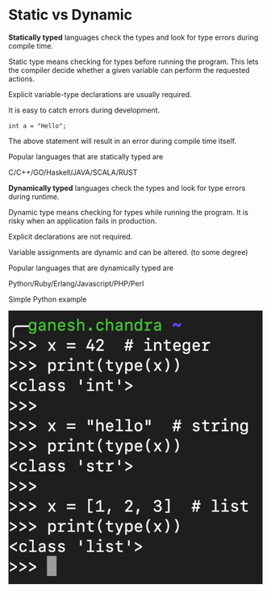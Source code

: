 # Static vs Dynamic

**Statically typed** languages check the types and look for type errors during compile time.

Static type means checking for types before running the program. This lets the compiler decide whether a given variable can perform the requested actions.&#x20;

Explicit variable-type declarations are usually required.

It is easy to catch errors during development.&#x20;

```
int a = "Hello";
```

The above statement will result in an error during compile time itself.

Popular languages that are statically typed are

C/C++/GO/Haskell/JAVA/SCALA/RUST



**Dynamically typed** languages check the types and look for type errors during runtime.

Dynamic type means checking for types while running the program. It is risky when an application fails in production.

Explicit declarations are not required.

Variable assignments are dynamic and can be altered. (to some degree)

Popular languages that are dynamically typed are

Python/Ruby/Erlang/Javascript/PHP/Perl

Simple Python example

![](../../assets/image.png)

